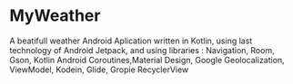 # MyWeather


A beatifull weather Android Aplication written in Kotlin, using last technology of Android Jetpack, and using libraries : Navigation, Room, Gson, Kotlin Android Coroutines,Material Design, Google Geolocalization,  ViewModel, Kodein, Glide, Gropie RecyclerView
